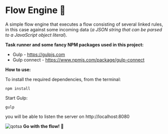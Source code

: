 # Flow Engine 🚦
A simple flow engine that executes a flow consisting of several linked rules, in this case against some incoming data (*a JSON string that can be parsed to a JavaScript object literal*).

**Task runner and some fancy NPM packages used in this project:**

* Gulp - https://gulpjs.com
* Gulp connect - https://www.npmjs.com/package/gulp-connect

**How to use:**

To install the required dependencies, from the terminal: 
```
npm install
```
Start Gulp:

```
gulp
```
you will be able to listen the server on http://localhost:8080

![qotsa](https://media.giphy.com/media/lDr6FPc7t13iM/giphy.gif)
**Go with the flow! 🤘**